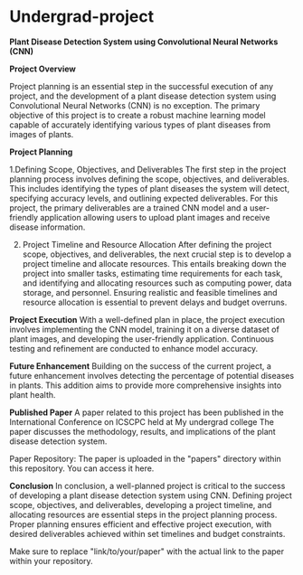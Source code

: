 # Undergrad-project
**Plant Disease Detection System using Convolutional Neural Networks (CNN)**

**Project Overview**

Project planning is an essential step in the successful execution of any project, and the development of a plant disease detection system using Convolutional Neural Networks (CNN) is no exception. The primary objective of this project is to create a robust machine learning model capable of accurately identifying various types of plant diseases from images of plants.

**Project Planning**

1.Defining Scope, Objectives, and Deliverables
The first step in the project planning process involves defining the scope, objectives, and deliverables. This includes identifying the types of plant diseases the system will detect, specifying accuracy levels, and outlining expected deliverables. For this project, the primary deliverables are a trained CNN model and a user-friendly application allowing users to upload plant images and receive disease information.

2. Project Timeline and Resource Allocation
After defining the project scope, objectives, and deliverables, the next crucial step is to develop a project timeline and allocate resources. This entails breaking down the project into smaller tasks, estimating time requirements for each task, and identifying and allocating resources such as computing power, data storage, and personnel. Ensuring realistic and feasible timelines and resource allocation is essential to prevent delays and budget overruns.

**Project Execution**
With a well-defined plan in place, the project execution involves implementing the CNN model, training it on a diverse dataset of plant images, and developing the user-friendly application. Continuous testing and refinement are conducted to enhance model accuracy.

**Future Enhancement**
Building on the success of the current project, a future enhancement involves detecting the percentage of potential diseases in plants. This addition aims to provide more comprehensive insights into plant health.

**Published Paper**
A paper related to this project has been published in the International Conference on ICSCPC held at My undergrad college The paper discusses the methodology, results, and implications of the plant disease detection system.

Paper Repository: The paper is uploaded in the "papers" directory within this repository. You can access it here.

**Conclusion**
In conclusion, a well-planned project is critical to the success of developing a plant disease detection system using CNN. Defining project scope, objectives, and deliverables, developing a project timeline, and allocating resources are essential steps in the project planning process. Proper planning ensures efficient and effective project execution, with desired deliverables achieved within set timelines and budget constraints.

Make sure to replace "link/to/your/paper" with the actual link to the paper within your repository.







